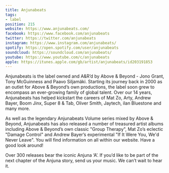 ```yaml
---
title: Anjunabeats
tags:
- label
position: 215
website: https://www.anjunabeats.com/
facebook: https://www.facebook.com/anjunabeats
twitter: https://twitter.com/anjunabeats
instagram: https://www.instagram.com/anjunabeats/
spotify: https://open.spotify.com/user/anjunabeats
soundcloud: https://soundcloud.com/anjunabeats/
youtube: https://www.youtube.com/c/anjunabeats
apple: https://itunes.apple.com/gb/artist/anjunabeats/id203191853
---
```


Anjunabeats is the label owned and A&R’d by Above & Beyond - Jono Grant, Tony McGuinness and Paavo Siljamäki.
Starting its journey back in 2000 as an outlet for Above & Beyond’s own productions, the label soon grew to encompass an ever-growing family of global talent. Over our 14 years, Anjunabeats has helped kickstart the careers of Mat Zo, Arty, Andrew Bayer, Boom Jinx, Super 8 & Tab, Oliver Smith, Jaytech, ilan Bluestone and many more.

As well as the legendary Anjunabeats Volume series mixed by Above & Beyond, Anjunabeats has also released a number of treasured artist albums including Above & Beyond’s own classic "Group Therapy", Mat Zo’s eclectic "Damage Control" and Andrew Bayer’s experimental "If It Were You, We'd Never Leave". You will find information on all within our website. Have a good look around!

Over 300 releases bear the iconic Anjuna ‘A’. If you’d like to be part of the next chapter of the Anjuna story, send us your music. We can’t wait to hear it.